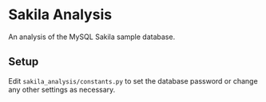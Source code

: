 # Sakila Analysis

An analysis of the MySQL Sakila sample database.

## Setup

Edit `sakila_analysis/constants.py` to set the database password or change any
other settings as necessary.
